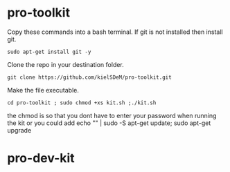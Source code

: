 # pro-toolkit
Copy these commands into a bash terminal. If git is not installed then install git.
```
sudo apt-get install git -y
```
Clone the repo in your destination folder.
```
git clone https://github.com/kielSDeM/pro-toolkit.git
```
Make the file executable.
 ```
 cd pro-toolkit ; sudo chmod +xs kit.sh ;./kit.sh
 
```

  the chmod is so that you dont have to enter your password when running the kit or you could add echo "<password>" | sudo -S apt-get update; sudo apt-get upgrade
# pro-dev-kit
